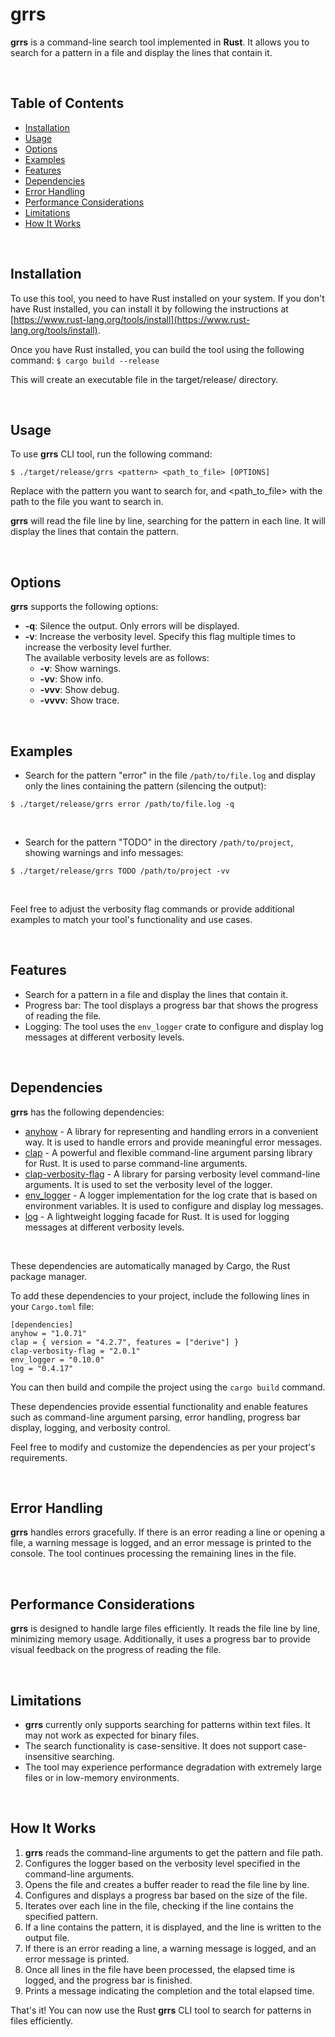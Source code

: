 # grrs

<strong>grrs</strong> is a command-line search tool implemented in <strong>Rust</strong>. It allows you to search for a pattern in a file and display the lines that contain it.

<br>

## Table of Contents

-   [Installation](#installation)
-   [Usage](#usage)
-   [Options](#options)
-   [Examples](#examples)
-   [Features](#features)
-   [Dependencies](#dependencies)
-   [Error Handling](#error-handling)
-   [Performance Considerations](#performance-considerations)
-   [Limitations](#limitations)
-   [How It Works](#how-it-works)

<br>

## Installation

To use this tool, you need to have Rust installed on your system. If you don't have Rust installed, you can install it by following the instructions at [https://www.rust-lang.org/tools/install](https://www.rust-lang.org/tools/install).

Once you have Rust installed, you can build the tool using the following command:
`$ cargo build --release`

This will create an executable file in the target/release/ directory.

<br>

## Usage

To use <strong>grrs</strong> CLI tool, run the following command:

```
$ ./target/release/grrs <pattern> <path_to_file> [OPTIONS]
```

Replace <pattern> with the pattern you want to search for, and <path_to_file> with the path to the file you want to search in.

<strong>grrs</strong> will read the file line by line, searching for the pattern in each line. It will display the lines that contain the pattern.

<br>

## Options

<strong>grrs</strong> supports the following options:

<ul>
  <li><strong>-q</strong>: Silence the output. Only errors will be displayed.</li>
  <li>
    <strong>-v</strong>: Increase the verbosity level. Specify this flag multiple times to increase the verbosity level further.<br>The available verbosity levels are as follows:
    <ul>
      <li><strong>-v</strong>: Show warnings.</li>
      <li><strong>-vv</strong>: Show info.</li>
      <li><strong>-vvv</strong>: Show debug.</li>
      <li><strong>-vvvv</strong>: Show trace.</li>
    </ul>
  </li>
</ul>

<br>

## Examples

-   Search for the pattern "error" in the file `/path/to/file.log` and display only the lines containing the pattern (silencing the output):

```
$ ./target/release/grrs error /path/to/file.log -q
```

<br>

-   Search for the pattern "TODO" in the directory `/path/to/project`, showing warnings and info messages:

```
$ ./target/release/grrs TODO /path/to/project -vv
```

<br>

Feel free to adjust the verbosity flag commands or provide additional examples to match your tool's functionality and use cases.

<br>

## Features

-   Search for a pattern in a file and display the lines that contain it.
-   Progress bar: The tool displays a progress bar that shows the progress of reading the file.
-   Logging: The tool uses the `env_logger` crate to configure and display log messages at different verbosity levels.

<br>

## Dependencies

<strong>grrs</strong> has the following dependencies:

-   [anyhow](https://crates.io/crates/anyhow) - A library for representing and handling errors in a convenient way. It is used to handle errors and provide meaningful error messages.
-   [clap](https://crates.io/crates/clap) - A powerful and flexible command-line argument parsing library for Rust. It is used to parse command-line arguments.
-   [clap-verbosity-flag](https://crates.io/crates/clap-verbosity-flag) - A library for parsing verbosity level command-line arguments. It is used to set the verbosity level of the logger.
-   [env_logger](https://crates.io/crates/env_logger) - A logger implementation for the log crate that is based on environment variables. It is used to configure and display log messages.
-   [log](https://crates.io/crates/log) - A lightweight logging facade for Rust. It is used for logging messages at different verbosity levels.
<!--- [indicatif](https://crates.io/crates/indicatif) - A library for creating interactive command-line progress bars. It is used to display the progress of reading the file. --->

<br>

These dependencies are automatically managed by Cargo, the Rust package manager.

To add these dependencies to your project, include the following lines in your `Cargo.toml` file:

```
[dependencies]
anyhow = "1.0.71"
clap = { version = "4.2.7", features = ["derive"] }
clap-verbosity-flag = "2.0.1"
env_logger = "0.10.0"
log = "0.4.17"
```
<!--- indicatif = "0.17.3" --->

You can then build and compile the project using the `cargo build` command.

These dependencies provide essential functionality and enable features such as command-line argument parsing, error handling, progress bar display, logging, and verbosity control.

Feel free to modify and customize the dependencies as per your project's requirements.

<br>

## Error Handling

<strong>grrs</strong> handles errors gracefully. If there is an error reading a line or opening a file, a warning message is logged, and an error message is printed to the console. The tool continues processing the remaining lines in the file.

<br>

## Performance Considerations

<strong>grrs</strong> is designed to handle large files efficiently. It reads the file line by line, minimizing memory usage. Additionally, it uses a progress bar to provide visual feedback on the progress of reading the file.

<br>

## Limitations

-   <strong>grrs</strong> currently only supports searching for patterns within text files. It may not work as expected for binary files.
-   The search functionality is case-sensitive. It does not support case-insensitive searching.
-   The tool may experience performance degradation with extremely large files or in low-memory environments.

<br>

## How It Works

1. <strong>grrs</strong></a> reads the command-line arguments to get the pattern and file path.
2. Configures the logger based on the verbosity level specified in the command-line arguments.
3. Opens the file and creates a buffer reader to read the file line by line.
4. Configures and displays a progress bar based on the size of the file.
5. Iterates over each line in the file, checking if the line contains the specified pattern.
6. If a line contains the pattern, it is displayed, and the line is written to the output file.
7. If there is an error reading a line, a warning message is logged, and an error message is printed.
8. Once all lines in the file have been processed, the elapsed time is logged, and the progress bar is finished.
9. Prints a message indicating the completion and the total elapsed time.

That's it! You can now use the Rust <strong>grrs</strong> CLI tool to search for patterns in files efficiently.
